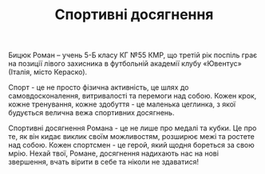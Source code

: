 ﻿---
title: Спортивні досягнення
---

Бицюк Роман – учень 5-Б класу КГ №55 КМР, що третій рік поспіль грає на позиції лівого захисника в футбольній академії клубу «Ювентус» (Італія, місто Кераско).

Спорт - це не просто фізична активність, це шлях до самовдосконалення, витривалості та перемоги над собою. Кожен крок, кожне тренування, кожне здобуття - це маленька цеглинка, з якої будується велична вежа спортивних досягнень.

Спортивні досягнення Романа - це не лише про медалі та кубки. Це про те, як він кидає виклик своїм можливостям, розширює межі та ростете над собою. Кожен спортсмен - це герой, який щодня бореться за свою мрію. Нехай твої, Романе, досягнення надихають нас на нові звершення, вчать вірити в себе та ніколи не здаватися!

<slideshow />
